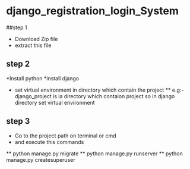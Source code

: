
# django_registration_login_System
##step 1
* Download Zip file 
* extract this file
## step 2
*Install python 
*install django
* set virtual environment in directory which contain the project
** e.g:-django_project is ia directory which contaion project so in django directory set virtual environment
## step 3
* Go to the project path on terminal or cmd
* and execute this commands
  
** python manage.py migrate
** python manage.py runserver
** python manage.py createsuperuser
